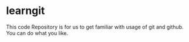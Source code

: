 # learngit
This code Repository is for us to get familiar with usage of git and github. You can do what you like.
